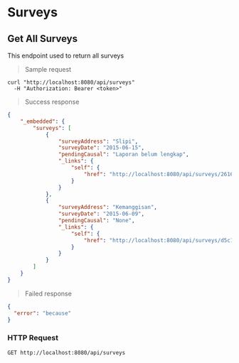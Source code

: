 # Surveys
## Get All Surveys

This endpoint used to return all surveys

> Sample request

```shell
curl "http://localhost:8080/api/surveys"
  -H "Authorization: Bearer <token>"
```

> Success response

```json
{
    "_embedded": {
        "surveys": [
            {
                "surveyAddress": "Slipi",
                "surveyDate": "2015-06-15",
                "pendingCausal": "Laporan belum lengkap",
                "_links": {
                    "self": {
                        "href": "http://localhost:8080/api/surveys/2616d6a1-c267-4032-899d-83531665b846"
                    }
                }
            },
            {
                "surveyAddress": "Kemanggisan",
                "surveyDate": "2015-06-09",
                "pendingCausal": "None",
                "_links": {
                    "self": {
                        "href": "http://localhost:8080/api/surveys/d5c1e5ae-9bf8-4b13-93d3-947fd74ba24d"
                    }
                }
            }
        ]
    }
}
```

> Failed response

```json
{
  "error": "because"
}
```

### HTTP Request 

`GET http://localhost:8080/api/surveys`